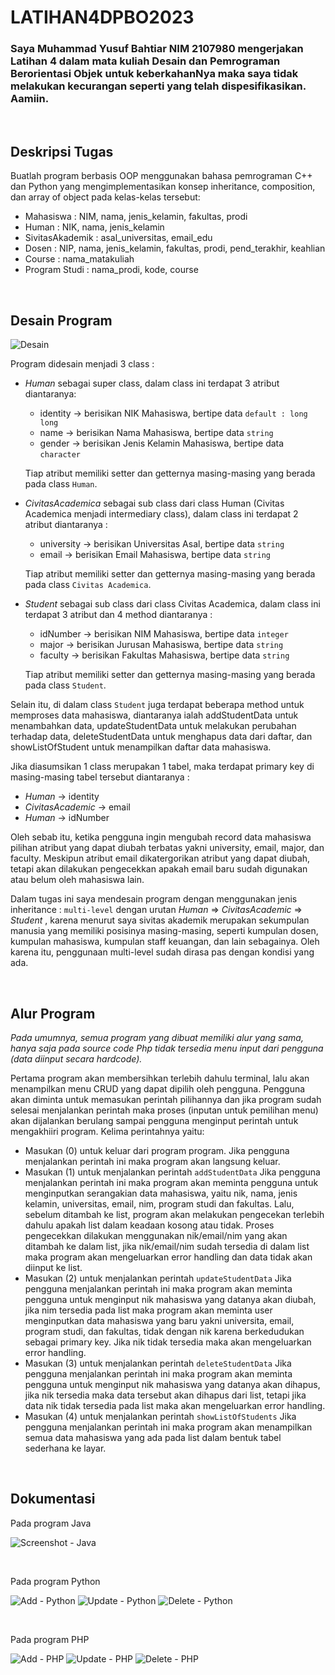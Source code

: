 # LATIHAN4DPBO2023
### Saya Muhammad Yusuf Bahtiar NIM 2107980 mengerjakan Latihan 4 dalam mata kuliah Desain dan Pemrograman Berorientasi Objek untuk keberkahanNya maka saya tidak melakukan kecurangan seperti yang telah dispesifikasikan. Aamiin.

<br>

## Deskripsi Tugas
Buatlah program berbasis OOP menggunakan bahasa pemrograman C++ dan Python  yang mengimplementasikan konsep inheritance, composition, dan array of object pada kelas-kelas tersebut: 
* Mahasiswa : NIM, nama, jenis_kelamin, fakultas, prodi
* Human : NIK, nama, jenis_kelamin
* SivitasAkademik : asal_universitas, email_edu
* Dosen : NIP, nama, jenis_kelamin, fakultas, prodi, pend_terakhir, keahlian
* Course : nama_matakuliah
* Program Studi : nama_prodi, kode, course

<br>

## Desain Program
![Desain](https://user-images.githubusercontent.com/100776170/220320126-5fe81cac-e95d-4919-bbc4-feab20debebf.jpg)

Program didesain menjadi 3 class :
* *Human* sebagai super class, dalam class ini terdapat 3 atribut diantaranya:
  + identity -> berisikan NIK Mahasiswa, bertipe data `default : long long`
  + name     -> berisikan Nama Mahasiswa, bertipe data `string`
  + gender   -> berisikan Jenis Kelamin Mahasiswa, bertipe data `character`
  
  Tiap atribut memiliki setter dan getternya masing-masing yang berada pada class `Human`.
  
* *CivitasAcademica* sebagai sub class dari class Human (Civitas Academica menjadi intermediary class), dalam class ini terdapat 2 atribut diantaranya :
  + university -> berisikan Universitas Asal, bertipe data `string`
  + email      -> berisikan Email Mahasiswa, bertipe data `string`

  Tiap atribut memiliki setter dan getternya masing-masing yang berada pada class `Civitas Academica`.

* *Student* sebagai sub class dari class Civitas Academica, dalam class ini terdapat 3 atribut dan 4 method diantaranya :
  + idNumber -> berisikan NIM Mahasiswa, bertipe data `integer`
  + major    -> berisikan Jurusan Mahasiswa, bertipe data `string`
  + faculty  -> berisikan Fakultas Mahasiswa, bertipe data `string`

  Tiap atribut memiliki setter dan getternya masing-masing yang berada pada class `Student`. 


Selain itu, di dalam class `Student` juga terdapat beberapa method untuk memproses data mahasiswa, diantaranya ialah addStudentData untuk menambahkan data, updateStudentData untuk melakukan perubahan terhadap data, deleteStudentData untuk menghapus data dari daftar, dan showListOfStudent untuk menampilkan daftar data mahasiswa.

Jika diasumsikan 1 class merupakan 1 tabel, maka terdapat primary key di masing-masing tabel tersebut diantaranya :
* *Human* -> identity
* *CivitasAcademic* -> email
* *Human* -> idNumber

Oleh sebab itu, ketika pengguna ingin mengubah record data mahasiswa pilihan atribut yang dapat diubah terbatas yakni university, email, major, dan faculty. Meskipun atribut email dikatergorikan atribut yang dapat diubah, tetapi akan dilakukan pengecekkan apakah email baru sudah digunakan atau belum oleh mahasiswa lain. 

Dalam tugas ini saya mendesain program dengan menggunakan jenis inheritance : `multi-level` dengan urutan *Human* => *CivitasAcademic* => *Student* , karena menurut saya sivitas akademik merupakan sekumpulan manusia yang memiliki posisinya masing-masing, seperti kumpulan dosen, kumpulan mahasiswa, kumpulan staff keuangan, dan lain sebagainya. Oleh karena itu, penggunaan multi-level sudah dirasa pas dengan kondisi yang ada.

<br>

## Alur Program
*Pada umumnya, semua program yang dibuat memiliki alur yang sama, hanya saja pada source code Php tidak tersedia menu input dari pengguna (data diinput secara hardcode).*

Pertama program akan membersihkan terlebih dahulu terminal, lalu akan menampilkan menu CRUD yang dapat dipilih oleh pengguna. Pengguna akan diminta untuk memasukan perintah pilihannya dan jika program sudah selesai menjalankan perintah maka proses (inputan untuk pemilihan menu) akan dijalankan berulang sampai pengguna menginput perintah untuk mengakhiiri program. 
Kelima perintahnya yaitu:
* Masukan (0) untuk keluar dari program program.
Jika pengguna menjalankan perintah ini maka program akan langsung keluar.
* Masukan (1) untuk menjalankan perintah `addStudentData`
Jika pengguna menjalankan perintah ini maka program akan meminta pengguna untuk menginputkan serangakian data mahasiswa, yaitu nik, nama, jenis kelamin, universitas, email, nim, program studi dan fakultas. Lalu, sebelum ditambah ke list, program akan melakukan pengecekan terlebih dahulu apakah list dalam keadaan kosong atau tidak. Proses pengecekkan dilakukan menggunakan nik/email/nim yang akan ditambah ke dalam list, jika nik/email/nim sudah tersedia di dalam list maka program akan mengeluarkan error handling dan data tidak akan diinput ke list.
* Masukan (2) untuk menjalankan perintah `updateStudentData`
Jika pengguna menjalankan perintah ini maka program akan meminta pengguna untuk menginput nik mahasiswa yang datanya akan diubah, jika nim tersedia pada list maka program akan meminta user menginputkan data mahasiswa yang baru yakni universita, email, program studi, dan fakultas, tidak dengan nik karena berkedudukan sebagai primary key. Jika nik tidak tersedia maka akan mengeluarkan error handling.
* Masukan (3) untuk menjalankan perintah `deleteStudentData`
Jika pengguna menjalankan perintah ini maka program akan meminta pengguna untuk menginput nik mahasiswa yang datanya akan dihapus, jika nik tersedia maka data tersebut akan dihapus dari list, tetapi jika data nik tidak tersedia pada list maka akan mengeluarkan error handling.
* Masukan (4) untuk menjalankan perintah `showListOfStudents`
Jika pengguna menjalankan perintah ini maka program akan menampilkan semua data mahasiswa yang ada pada list dalam bentuk tabel sederhana ke layar.

<br>

## Dokumentasi
Pada program Java

![Screenshot - Java](https://user-images.githubusercontent.com/100776170/218934153-3144f3b7-153a-4139-80c4-90764e81b57d.png)

<br>

Pada program Python

![Add - Python](https://user-images.githubusercontent.com/100776170/220263508-b24d0cf0-9a5d-4967-a30f-2f4bc603982c.png)
![Update - Python](https://user-images.githubusercontent.com/100776170/220263539-b4f1c9ad-b7bb-435e-a8ed-fbbf79edf8dc.png)
![Delete - Python](https://user-images.githubusercontent.com/100776170/220263555-d9761e68-a04d-4cb9-b684-a32ee4baf42b.png)

<br>

Pada program PHP

![Add - PHP](https://user-images.githubusercontent.com/100776170/220263669-1180bc4a-6f72-4742-8040-c320e224ec0f.png)
![Update - PHP](https://user-images.githubusercontent.com/100776170/220263682-540f719b-1807-4f83-8e4a-323d4c0028b7.png)
![Delete - PHP](https://user-images.githubusercontent.com/100776170/220263689-41c8be5e-c874-41e1-8c8c-fc8d2e848f2f.png)
